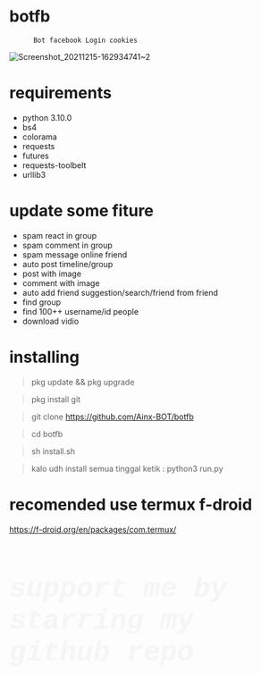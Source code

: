 # botfb
          Bot facebook Login cookies

![Screenshot_20211215-162934741~2](https://user-images.githubusercontent.com/52388234/146162539-fadb8100-1c2e-47b1-8cce-cc71b4445641.jpg)


# requirements
<ul>
<li>python 3.10.0</li>
<li>bs4</li>
<li>colorama</li>
<li>requests</li>
<li>futures</li>
<li>requests-toolbelt</li>
<li>urllib3</li>
</ul>

# update some fiture
<ul>

<li> spam react in group</li>

<li> spam comment in group</li>

<li> spam message online friend</li>

<li> auto post timeline/group</li>

<li> post with image</li>

<li> comment with image</li>

<li> auto add friend suggestion/search/friend from friend</li>

<li> find group</li>

<li> find 100++ username/id people</li>

<li> download vidio</li>

</ul>

# installing

> pkg update && pkg upgrade

> pkg install git

> git clone https://github.com/Ainx-BOT/botfb

> cd botfb

> sh install.sh

> kalo udh install semua tinggal ketik : python3 run.py


# recomended use termux f-droid
https://f-droid.org/en/packages/com.termux/


<h5 style="font-family:courier new;font-size:50px;color:whitesmoke;">support me by starring my github repo</h5>
